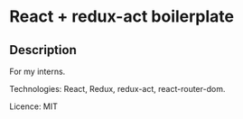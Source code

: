 # React + redux-act boilerplate 

## Description

For my interns.

Technologies: React, Redux, redux-act, react-router-dom.

Licence: MIT
